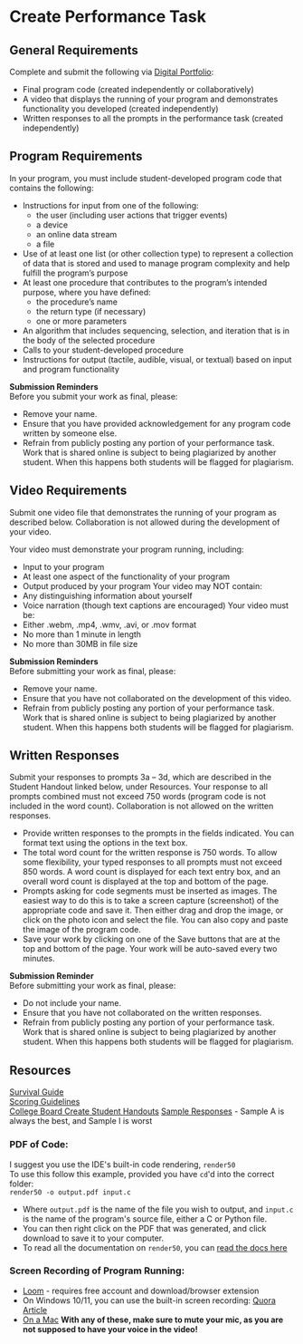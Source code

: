 # Create Performance Task

## General Requirements

Complete and submit the following via [Digital Portfolio](https://digitalportfolio.collegeboard.org/):
- Final program code (created independently or collaboratively)
- A video that displays the running of your program and demonstrates functionality you developed (created independently)
- Written responses to all the prompts in the performance task (created independently)

## Program Requirements

In your program, you must include student-developed program code that contains the following:
- Instructions for input from one of the following:
  - the user (including user actions that trigger events)
  - a device
  - an online data stream
  - a file
- Use of at least one list (or other collection type) to represent a collection of data that is stored and used to manage program complexity and help fulfill the program’s purpose
- At least one procedure that contributes to the program’s intended purpose, where you have defined:
  - the procedure’s name
  - the return type (if necessary)
  - one or more parameters
- An algorithm that includes sequencing, selection, and iteration that is in the body of the selected procedure
- Calls to your student-developed procedure 
- Instructions for output (tactile, audible, visual, or textual) based on input and program functionality

**Submission Reminders**  
Before you submit your work as final, please:
- Remove your name.
- Ensure that you have provided acknowledgement for any program code written by someone else.
- Refrain from publicly posting any portion of your performance task. Work that is shared online is subject to being plagiarized by another student. When this happens both students will be flagged for plagiarism.

## Video Requirements

Submit one video file that demonstrates the running of your program as described below. Collaboration is not allowed during the development of your video.

Your video must demonstrate your program running, including:
- Input to your program
- At least one aspect of the functionality of your program
- Output produced by your program
Your video may NOT contain:
- Any distinguishing information about yourself
- Voice narration (though text captions are encouraged)
Your video must be:
- Either .webm, .mp4, .wmv, .avi, or .mov format
- No more than 1 minute in length
- No more than 30MB in file size

**Submission Reminders**  
Before submitting your work as final, please:
- Remove your name.
- Ensure that you have not collaborated on the development of this video.
- Refrain from publicly posting any portion of your performance task. Work that is shared online is subject to being plagiarized by another student. When this happens both students will be flagged for plagiarism.

## Written Responses

Submit your responses to prompts 3a – 3d, which are described in the Student Handout linked below, under Resources. Your response to all prompts combined must not exceed 750 words (program code is not included in the word count). Collaboration is not allowed on the written responses.
- Provide written responses to the prompts in the fields indicated.  You can format text using the options in the text box. 
- The total word count for the written response is 750 words. To allow some flexibility, your typed responses to all prompts must not exceed 850 words. A word count is displayed for each text entry box, and an overall word count is displayed at the top and bottom of the page.
- Prompts asking for code segments must be inserted as images. The easiest way to do this is to take a screen capture (screenshot) of the appropriate code and save it. Then either drag and drop the image, or click on the photo icon and select the file. You can also copy and paste the image of the program code.
- Save your work by clicking on one of the Save buttons that are at the top and bottom of the page. Your work will be auto-saved every two minutes.

**Submission Reminder**  
Before submitting your work as final, please:
- Do not include your name.
- Ensure that you have not collaborated on the written responses.
- Refrain from publicly posting any portion of your performance task. Work that is shared online is subject to being plagiarized by another student. When this happens both students will be flagged for plagiarism.

## Resources  

[Survival Guide](https://candib80.github.io/apcsp/assets/pdfs/digital_portfolio/create-survival-2021.pdf)<br>
[Scoring Guidelines](https://apcentral.collegeboard.org/pdf/ap21-sg-computer-science-principles.pdf)<br>
[College Board Create Student Handouts](https://apcentral.collegeboard.org/pdf/ap-csp-student-task-directions.pdf)
[Sample Responses](https://apstudents.collegeboard.org/courses/ap-computer-science-principles/assessment/2021-create-performance-task-pilot-samples) - Sample A is always the best, and Sample I is worst

### PDF of Code:
I suggest you use the IDE's built-in code rendering, `render50`  
To use this follow this example, provided you have `cd`'d into the correct folder:  
  `render50 -o output.pdf input.c`
  - Where `output.pdf` is the name of the file you wish to output, and `input.c` is the name of the program's source file, either a C or Python file.
  - You can then right click on the PDF that was generated, and click download to save it to your computer.
  - To read all the documentation on `render50`, you can [read the docs here](https://cs50.readthedocs.io/render50/)

### Screen Recording of Program Running:
  - [Loom](https://www.loom.com/signup) - requires free account and download/browser extension
  - On Windows 10/11, you can use the built-in screen recording: [Quora Article](https://www.quora.com/How-can-I-Record-Screen-in-Windows-10)
  - [On a Mac](https://support.apple.com/en-us/HT208721)
**With any of these, make sure to mute your mic, as you are not supposed to have your voice in the video!**
